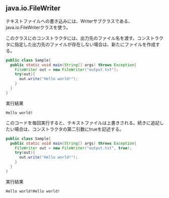 ## java.io.FileWriter

テキストファイルへの書き込みには、Writerサブクラスである、java.io.FileWriterクラスを使う。

このクラスにのコンストラクタには、出力先のファイル名を渡す。コンストラクタに指定した出力先のファイルが存在しない場合は、新たにファイルを作成する。

```Java
public class Sample{
  public static void main(String[] args) throws Exception{
    FileWriter out = new FileWriter("output.txt");
    try(out){
      out.write("Hello world!");
    }
  }
}
```

実行結果

```console
Hello world!
```

このコードを毎回実行すると、テキストファイルは上書きされる。続きに追記したい場合は、コンストラクタの第二引数にtrueを記述する。

```Java
public class Sample{
  public static void main(String[] args) throws Exception{
    FileWriter out = new FileWriter("output.txt", true);
    try(out){
      out.write("Hello world!");
    }
  }
}
```

実行結果

```console
Hello world!Hello world!
```

